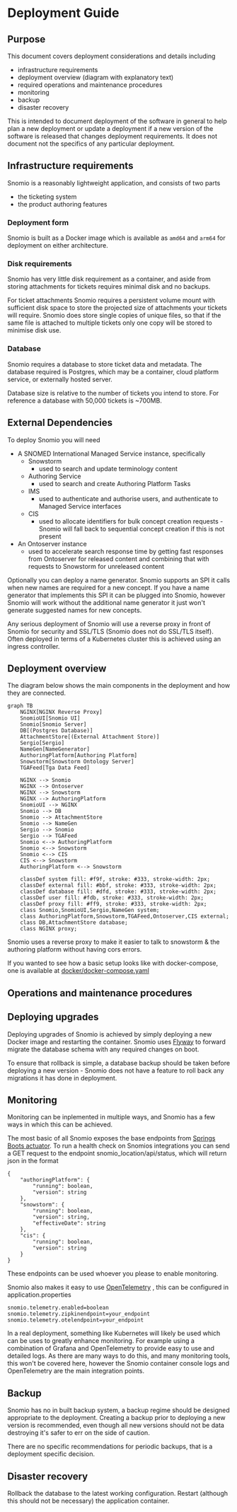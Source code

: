 # Deployment Guide

## Purpose

This document covers deployment considerations and details including

- infrastructure requirements
- deployment overview (diagram with explanatory text)
- required operations and maintenance procedures
- monitoring
- backup
- disaster recovery

This is intended to document deployment of the software in general to help plan a new deployment or
update a deployment if a new version of the software is released that changes deployment
requirements. It does not document not the specifics of any particular deployment.

## Infrastructure requirements

Snomio is a reasonably lightweight application, and consists of two parts

- the ticketing system
- the product authoring features

### Deployment form

Snomio is built as a Docker image which is available as `amd64` and `arm64` for deployment on either
architecture.

### Disk requirements

Snomio has very little disk requirement as a container, and aside from storing attachments for
tickets requires minimal disk and no backups.

For ticket attachments Snomio requires a persistent volume mount with sufficient disk space to store
the projected size of attachments your tickets will require. Snomio does store single copies of
unique files, so that if the same file is attached to multiple tickets only one copy will be stored
to minimise disk use.

### Database

Snomio requires a database to store ticket data and metadata. The database required is Postgres,
which may be a container, cloud platform service, or externally hosted server.

Database size is relative to the number of tickets you intend to store. For reference a database
with 50,000 tickets is ~700MB.

## External Dependencies

To deploy Snomio you will need

- A SNOMED International Managed Service instance, specifically
    - Snowstorm
        - used to search and update terminology content
    - Authoring Service
        - used to search and create Authoring Platform Tasks
    - IMS
        - used to authenticate and authorise users, and authenticate to Managed Service interfaces
    - CIS
        - used to allocate identifiers for bulk concept creation requests - Snomio will fall back
          to sequential concept creation if this is not present
- An Ontoserver instance
    - used to accelerate search response time by getting fast responses from Ontoserver for released
      content and combining that with requests to Snowstorm for unreleased content

Optionally you can deploy a name generator. Snomio supports an SPI it calls when new names are
required for a new concept. If you have a name generator that implements this SPI it can be plugged
into Snomio, however Snomio will work without the additional name generator it just won't generate
suggested names for new concepts.

Any serious deployment of Snomio will use a reverse proxy in front of Snomio for security and
SSL/TLS (Snomio does not do SSL/TLS itself). Often deployed in terms of a Kubernetes cluster this is
achieved using an ingress controller.

## Deployment overview

The diagram below shows the main components in the deployment and how they are connected.
<!-- @formatter:off -->


```mermaid
graph TB
    NGINX[NGINX Reverse Proxy]
    SnomioUI[Snomio UI]
    Snomio[Snomio Server]
    DB[(Postgres Database)]
    AttachmentStore[(External Attachment Store)]
    Sergio[Sergio]
    NameGen[NameGenerator]
    AuthoringPlatform[Authoring Platform]
    Snowstorm[Snowstorm Ontology Server]
    TGAFeed[Tga Data Feed]
    
    NGINX --> Snomio
    NGINX --> Ontoserver
    NGINX --> Snowstorm
    NGINX --> AuthoringPlatform
    SnomioUI --> NGINX
    Snomio --> DB
    Snomio --> AttachmentStore
    Snomio --> NameGen
    Sergio --> Snomio
    Sergio --> TGAFeed
    Snomio <--> AuthoringPlatform
    Snomio <--> Snowstorm
    Snomio <--> CIS
    CIS <--> Snowstorm
    AuthoringPlatform <--> Snowstorm
    
    classDef system fill: #f9f, stroke: #333, stroke-width: 2px;
    classDef external fill: #bbf, stroke: #333, stroke-width: 2px;
    classDef database fill: #dfd, stroke: #333, stroke-width: 2px;
    classDef user fill: #fdb, stroke: #333, stroke-width: 2px;
    classDef proxy fill: #ff9, stroke: #333, stroke-width: 2px;
    class Snomio,SnomioUI,Sergio,NameGen system;
    class AuthoringPlatform,Snowstorm,TGAFeed,Ontoserver,CIS external;
    class DB,AttachmentStore database;
    class NGINX proxy;
```

Snomio uses a reverse proxy to make it easier to talk to snowstorm & the authoring platform without having cors errors.

If you wanted to see how a basic setup looks like with docker-compose, one is available at [docker/docker-compose.yaml](../docker/docker-compose.yaml)
<!-- @formatter:on -->

## Operations and maintenance procedures

## Deploying upgrades

Deploying upgrades of Snomio is achieved by simply deploying a new Docker image and restarting the
container. Snomio uses [Flyway](https://flywaydb.org) to forward migrate the database schema with
any required changes on boot.

To ensure that rollback is simple, a database backup should be taken before deploying a new
version - Snomio does not have a feature to roll back any migrations it has done in deployment.

## Monitoring

Monitoring can be inplemented in multiple ways, and Snomio has a few ways in which this can be
achieved.

The most basic of all Snomio exposes the base endpoints
from [Springs Boots actuator](https://www.baeldung.com/spring-boot-actuators). To run a health check
on Snomios integrations you can send a GET request to the endpoint snomio_location/api/status, which
will return json in the format

```
{
    "authoringPlatform": {
        "running": boolean,
        "version": string
    },
    "snowstorm": {
        "running": boolean,
        "version": string,
        "effectiveDate": string
    },
    "cis": {
        "running": boolean,
        "version": string
    }
}
```

These endpoints can be used whoever you please to enable monitoring.

Snomio also makes it easy to use [OpenTelemetry](https://opentelemetry.io/) , this can be configured
in application.properties

```
snomio.telemetry.enabled=boolean
snomio.telemetry.zipkinendpoint=your_endpoint
snomio.telemetry.otelendpoint=your_endpoint
```

In a real deployment, something like Kubernetes will likely be used which can be uses to greatly
enhance monitoring. For example using a combination of Grafana and OpenTelemetry to provide easy
to use and detailed logs. As there are many ways to do this, and many monitoring tools, this won't
be covered here, however the Snomio container console logs and OpenTelemetry are the main
integration
points.

## Backup

Snomio has no in built backup system, a backup regime should be designed appropriate to the
deployment.
Creating a backup prior to deploying a new version is recommended, even though all new versions
should not be data destroying it's safer to err on the side of caution.

There are no specific recommendations for periodic backups, that is a deployment specific decision.

## Disaster recovery

Rollback the database to the latest working configuration. Restart (although this should not be
necessary) the application container.